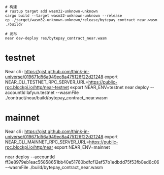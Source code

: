 ```shell
# 构建
# rustup target add wasm32-unknown-unknown
cargo build --target wasm32-unknown-unknown --release
cp ./target/wasm32-unknown-unknown/release/bytepay_contract_near.wasm ./build/

# 发布
near dev-deploy res/bytepay_contract_near.wasm
```
# testnet
Near cli : https://gist.github.com/think-in-universe/019671d56a949ec8a475126f22d21248
export NEAR_CLI_TESTNET_RPC_SERVER_URL=https://public-rpc.blockpi.io/http/near-testnet
export NEAR_ENV=testnet
near deploy --accountId lafyun.testnet  --wasmFile ./contract/near/build/bytepay_contract_near.wasm

# mainnet
Near cli : https://gist.github.com/think-in-universe/019671d56a949ec8a475126f22d21248
export NEAR_CLI_MAINNET_RPC_SERVER_URL=https://public-rpc.blockpi.io/http/near
export NEAR_ENV=mainnet

near deploy --accountId ff3e8979eb1eac55858651bb40e51760bdfcf12ef57b1edbdd75f53fb0ed6c06 --wasmFile ./build/bytepay_contract_near.wasm